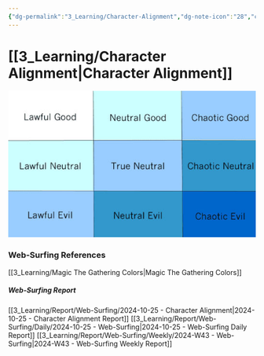```yaml
---
{"dg-permalink":"3_Learning/Character-Alignment","dg-note-icon":"28","created-date":"2024-10-25 11:30:17 am","date":"2024-10-25","type":"web-surfing","tags":["web-surfing"],"aliases":null,"img":"![Utilities/Images/Pasted image 20241028153039.jpeg|200](/img/user/Utilities/Images/Pasted%20image%2020241028153039.jpeg)","dg-publish":true,"permalink":"/3_Learning/Character-Alignment/","dgPassFrontmatter":true,"noteIcon":"28"}
---
```



# [[3_Learning/Character Alignment\|Character Alignment]]
![Utilities/Images/Pasted image 20241028153039.jpeg](/img/user/Utilities/Images/Pasted%20image%2020241028153039.jpeg)




















### Web-Surfing References
[[3_Learning/Magic The Gathering Colors\|Magic The Gathering Colors]]
##### Web-Surfing Report
[[3_Learning/Report/Web-Surfing/2024-10-25 - Character Alignment\|2024-10-25 - Character Alignment Report]]
[[3_Learning/Report/Web-Surfing/Daily/2024-10-25 - Web-Surfing\|2024-10-25 - Web-Surfing Daily Report]]
[[3_Learning/Report/Web-Surfing/Weekly/2024-W43 - Web-Surfing\|2024-W43 - Web-Surfing Weekly Report]]

